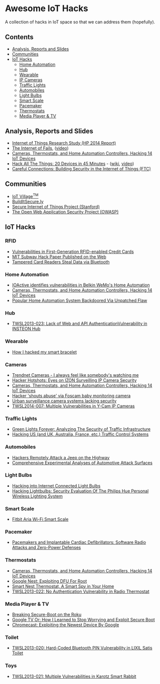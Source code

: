 # Awesome IoT Hacks

A collection of hacks in IoT space so that we can address them (hopefully).

## Contents
<!-- START doctoc generated TOC please keep comment here to allow auto update -->
<!-- DON'T EDIT THIS SECTION, INSTEAD RE-RUN doctoc TO UPDATE -->


- [Analysis, Reports and Slides](#analysis-reports-and-slides)
- [Communities](#communities)
- [IoT Hacks](#iot-hacks)
  - [Home Automation](#home-automation)
  - [Hub](#hub)
  - [Wearable](#wearable)
  - [IP Cameras](#ip-cameras)
  - [Traffic Lights](#traffic-lights)
  - [Automobiles](#automobiles)
  - [Light Bulbs](#light-bulbs)
  - [Smart Scale](#smart-scale)
  - [Pacemaker](#pacemaker)
  - [Thermostats](#thermostats)
  - [Media Player & TV](#media-player-&-tv)

<!-- END doctoc generated TOC please keep comment here to allow auto update -->
  
## Analysis, Reports and Slides

- [Internet of Things Research Study (HP 2014 Report)](http://www8.hp.com/h20195/V2/GetPDF.aspx/4AA5-4759ENW.pdf)
- [The Internet of Fails](http://www.slideshare.net/markstanislav/the-internet-of-fails-where-iot-has-gone-wrong-and-how-were-making-it-right),
  ([video](www.youtube.com/watch?v=8hLeVSvoHqI))
- [Cameras, Thermostats, and Home Automation Controllers, Hacking 14 IoT Devices](https://www.iotvillage.org/slides_DC23/IoT11-slides.pdf)
- [Hack All The Things: 20 Devices in 45 Minutes](https://www.defcon.org/images/defcon-22/dc-22-presentations/Heres-Etemadieh-Baker-Nielsen/DEFCON-22-Heres-Etemadieh-Baker-Nielsen-Hack-All-The-Things.pdf) - ([wiki](https://www.exploitee.rs/), [video](www.youtube.com/watch?v=h5PRvBpLuJs))
- [Careful Connections: Building Security in the Internet of Things (FTC)](https://www.ftc.gov/system/files/documents/plain-language/pdf0199-carefulconnections-buildingsecurityinternetofthings.pdf)

## Communities

- [IoT Village<sup>TM</sup>](https://www.iotvillage.org/)
- [BuildItSecure.ly](http://builditsecure.ly/)
- [Secure Internet of Things Project (Stanford)](http://iot.stanford.edu/people.html)
- [The Open Web Application Security Project (OWASP)](https://www.owasp.org/index.php/Main_Page)

## IoT Hacks

### RFID

- [Vulnerabilities in First-Generation RFID-enabled Credit Cards](http://www.arijuels.com/wp-content/uploads/2013/09/HBFJ+07.pdf)
- [MIT Subway Hack Paper Published on the Web](http://www.pcmag.com/article2/0,2817,2327898,00.asp)
- [Tampered Card Readers Steal Data via Bluetooth](http://www.americanbanker.com/security-watch/bluetooth-skimming-1042020-1.html)

### Home Automation

- [IOActive identifies vulnerabilities in Belkin WeMo's Home Automation](http://www.ioactive.com/pdfs/IOActive_Belkin-advisory-lite.pdf)
- [Cameras, Thermostats, and Home Automation Controllers, Hacking 14 IoT Devices](https://www.iotvillage.org/slides_DC23/IoT11-slides.pdf)
- [Popular Home Automation System Backdoored Via Unpatched Flaw](http://www.darkreading.com/vulnerabilities---threats/popular-home-automation-system-backdoored-via-unpatched-flaw/d/d-id/1320004?_mc=sm_dr_editor_kellyjacksonhiggins)

### Hub

- [TWSL2013-023: Lack of Web and API AuthenticationVulnerability in INSTEON Hub](https://www.trustwave.com/Resources/Security-Advisories/Advisories/TWSL2013-023/?fid=3869)

### Wearable

- [How I hacked my smart bracelet](https://securelist.com/blog/research/69369/how-i-hacked-my-smart-bracelet/)

### Cameras

- [Trendnet Cameras - I always feel like somebody's watching me](http://console-cowboys.blogspot.com/2012/01/trendnet-cameras-i-always-feel-like.html)
- [Hacker Hotshots: Eyes on IZON Surveilling IP Camera Security](https://www.concise-courses.com/security/izon-hacking/)
- [Cameras, Thermostats, and Home Automation Controllers, Hacking 14 IoT Devices](https://www.iotvillage.org/slides_DC23/IoT11-slides.pdf)
- [Hacker 'shouts abuse' via Foscam baby monitoring camera](http://www.bbc.com/news/technology-23693460)
- [Urban surveillance camera systems lacking security](https://blog.kaspersky.com/urban-surveillance-not-secure/8901/)
- [TWSL2014-007: Multiple Vulnerabilities in Y-Cam IP Cameras](https://www.trustwave.com/Resources/Security-Advisories/Advisories/TWSL2014-007/?fid=3850)

### Traffic Lights

- [Green Lights Forever: Analyzing The Security of Traffic Infrastructure](https://jhalderm.com/pub/papers/traffic-woot14.pdf)
- [Hacking US (and UK, Australia, France, etc.) Traffic Control Systems](http://blog.ioactive.com/2014/04/hacking-us-and-uk-australia-france-etc.html)

### Automobiles

- [Hackers Remotely Attack a Jeep on the Highway](http://www.wired.com/2015/07/hackers-remotely-kill-jeep-highway/)
- [Comprehensive Experimental Analyses of Automotive Attack Surfaces](http://static.usenix.org/events/sec11/tech/full_papers/Checkoway.pdf)

### Light Bulbs

- [Hacking into Internet Connected Light Bulbs](http://www.contextis.com/resources/blog/hacking-internet-connected-light-bulbs/)
- [Hacking Lightbulbs: Security Evaluation Of The Philips Hue Personal Wireless Lighting System](http://www.dhanjani.com/docs/Hacking%20Lighbulbs%20Hue%20Dhanjani%202013.pdf)

### Smart Scale

- [Fitbit Aria Wi-Fi Smart Scale](https://www.hackerspace-bamberg.de/Fitbit_Aria_Wi-Fi_Smart_Scale)

### Pacemaker

- [Pacemakers and Implantable Cardiac Defibrillators: Software Radio Attacks and Zero-Power Defenses](http://www.secure-medicine.org/public/publications/icd-study.pdf)

### Thermostats

- [Cameras, Thermostats, and Home Automation Controllers, Hacking 14 IoT Devices](https://www.iotvillage.org/slides_DC23/IoT11-slides.pdf)
- [Google Nest: Exploiting DFU For Root](https://blog.exploitee.rs/2014/google-nest-exploiting-dfu-for-root/)
- [Smart Nest Thermostat, A Smart Spy in Your Home](https://www.blackhat.com/docs/us-14/materials/us-14-Jin-Smart-Nest-Thermostat-A-Smart-Spy-In-Your-Home.pdf)
- [TWSL2013-022: No Authentication Vulnerability in Radio Thermostat](https://www.trustwave.com/Resources/Security-Advisories/Advisories/TWSL2013-022/?fid=3870)

### Media Player & TV

- [Breaking Secure-Boot on the Roku](https://blog.exploitee.rs/2013/breaking-secure-boot-on-the-roku/)
- [Google TV Or: How I Learned to Stop Worrying and Exploit Secure Boot](https://blog.exploitee.rs/2013/google-tv-or-how-i-learned-to-stop-worrying-and-exploit-secure-boot/)
- [Chromecast: Exploiting the Newest Device By Google](https://blog.exploitee.rs/2013/chromecast-exploiting-the-newest-device-by-google/)

### Toilet

- [TWSL2013-020: Hard-Coded Bluetooth PIN Vulnerability in LIXIL Satis Toilet](https://www.trustwave.com/Resources/Security-Advisories/Advisories/TWSL2013-020/?fid=3872)

### Toys

- [TWSL2013-021: Multiple Vulnerabilities in Karotz Smart Rabbit](https://www.trustwave.com/Resources/Security-Advisories/Advisories/TWSL2013-021/?fid=3871)
